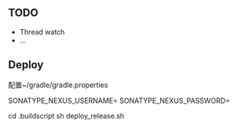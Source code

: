 ## TODO

- Thread watch
- ...

## Deploy

配置~/gradle/gradle.properties

SONATYPE_NEXUS_USERNAME=
SONATYPE_NEXUS_PASSWORD=

cd .buildscript
sh deploy_release.sh